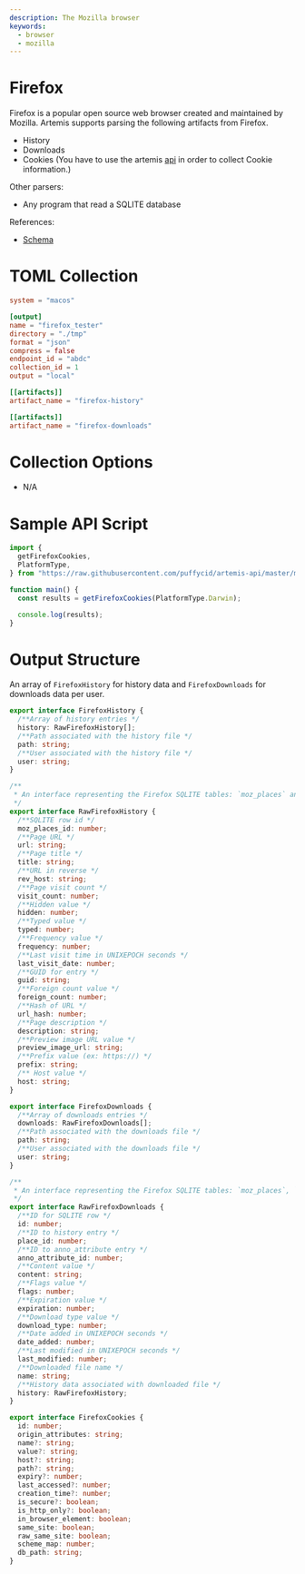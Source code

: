```yaml
---
description: The Mozilla browser
keywords:
  - browser
  - mozilla
---
```


# Firefox

Firefox is a popular open source web browser created and maintained by Mozilla.
Artemis supports parsing the following artifacts from Firefox.

- History
- Downloads
- Cookies (You have to use the artemis [api](../../API/overview.md) in order to
  collect Cookie information.)

Other parsers:

- Any program that read a SQLITE database

References:

- [Schema](https://kb.mozillazine.org/Places.sqlite)

# TOML Collection

```toml
system = "macos"

[output]
name = "firefox_tester"
directory = "./tmp"
format = "json"
compress = false
endpoint_id = "abdc"
collection_id = 1
output = "local"

[[artifacts]]
artifact_name = "firefox-history"

[[artifacts]]
artifact_name = "firefox-downloads"
```

# Collection Options

- N/A

# Sample API Script

```typescript
import {
  getFirefoxCookies,
  PlatformType,
} from "https://raw.githubusercontent.com/puffycid/artemis-api/master/mod.ts";

function main() {
  const results = getFirefoxCookies(PlatformType.Darwin);

  console.log(results);
}
```

# Output Structure

An array of `FirefoxHistory` for history data and `FirefoxDownloads` for
downloads data per user.

```typescript
export interface FirefoxHistory {
  /**Array of history entries */
  history: RawFirefoxHistory[];
  /**Path associated with the history file */
  path: string;
  /**User associated with the history file */
  user: string;
}

/**
 * An interface representing the Firefox SQLITE tables: `moz_places` and `moz_origins`
 */
export interface RawFirefoxHistory {
  /**SQLITE row id */
  moz_places_id: number;
  /**Page URL */
  url: string;
  /**Page title */
  title: string;
  /**URL in reverse */
  rev_host: string;
  /**Page visit count */
  visit_count: number;
  /**Hidden value */
  hidden: number;
  /**Typed value */
  typed: number;
  /**Frequency value */
  frequency: number;
  /**Last visit time in UNIXEPOCH seconds */
  last_visit_date: number;
  /**GUID for entry */
  guid: string;
  /**Foreign count value */
  foreign_count: number;
  /**Hash of URL */
  url_hash: number;
  /**Page description */
  description: string;
  /**Preview image URL value */
  preview_image_url: string;
  /**Prefix value (ex: https://) */
  prefix: string;
  /** Host value */
  host: string;
}

export interface FirefoxDownloads {
  /**Array of downloads entries */
  downloads: RawFirefoxDownloads[];
  /**Path associated with the downloads file */
  path: string;
  /**User associated with the downloads file */
  user: string;
}

/**
 * An interface representing the Firefox SQLITE tables: `moz_places`, `moz_origins`, `moz_annos`, `moz_anno_attributes`
 */
export interface RawFirefoxDownloads {
  /**ID for SQLITE row */
  id: number;
  /**ID to history entry */
  place_id: number;
  /**ID to anno_attribute entry */
  anno_attribute_id: number;
  /**Content value */
  content: string;
  /**Flags value */
  flags: number;
  /**Expiration value */
  expiration: number;
  /**Download type value */
  download_type: number;
  /**Date added in UNIXEPOCH seconds */
  date_added: number;
  /**Last modified in UNIXEPOCH seconds */
  last_modified: number;
  /**Downloaded file name */
  name: string;
  /**History data associated with downloaded file */
  history: RawFirefoxHistory;
}

export interface FirefoxCookies {
  id: number;
  origin_attributes: string;
  name?: string;
  value?: string;
  host?: string;
  path?: string;
  expiry?: number;
  last_accessed?: number;
  creation_time?: number;
  is_secure?: boolean;
  is_http_only?: boolean;
  in_browser_element: boolean;
  same_site: boolean;
  raw_same_site: boolean;
  scheme_map: number;
  db_path: string;
}
```
